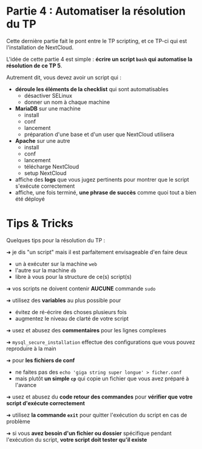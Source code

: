# Partie 4 : Automatiser la résolution du TP

Cette dernière partie fait le pont entre le TP scripting, et ce TP-ci qui est l'installation de NextCloud.

L'idée de cette partie 4 est simple : **écrire un script `bash` qui automatise la résolution de ce TP 5**.

Autrement dit, vous devez avoir un script qui :

- **déroule les éléments de la checklist** qui sont automatisables
  - désactiver SELinux
  - donner un nom à chaque machine
- **MariaDB** sur une machine
  - install
  - conf
  - lancement
  - préparation d'une base et d'un user que NextCloud utilisera
- **Apache** sur une autre
  - install
  - conf
  - lancement
  - télécharge NextCloud
  - setup NextCloud
- affiche des **logs** que vous jugez pertinents pour montrer que le script s'exécute correctement
- affiche, une fois terminé, **une phrase de succès** comme quoi tout a bien été déployé

# Tips & Tricks

Quelques tips pour la résolution du TP :

➜  je dis "un script" mais il est parfaitement envisageable d'en faire deux

- un à exécuter sur la machine `web`
- l'autre sur la machine `db`
- libre à vous pour la structure de ce(s) script(s)

➜ vos scripts ne doivent contenir **AUCUNE** commande `sudo`

➜ utilisez des **variables** au plus possible pour 

- évitez de ré-écrire des choses plusieurs fois
- augmentez le niveau de clarté de votre script

➜ usez et abusez des **commentaires** pour les lignes complexes

➜ `mysql_secure_installation` effectue des configurations que vous pouvez reproduire à la main

➜ pour **les fichiers de conf**

- ne faites pas des `echo 'giga string super longue' > ficher.conf`
- mais plutôt **un simple `cp`** qui copie un fichier que vous avez préparé à l'avance

➜ usez et abusez du **code retour des commandes** pour **vérifier que votre script d'exécute correctement**

➜ utilisez **la commande `exit`** pour quitter l'exécution du script en cas de problème

➜ si vous **avez besoin d'un fichier ou dossier** spécifique pendant l'exécution du script, **votre script doit tester qu'il existe**
